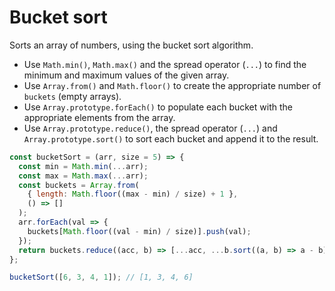 # Bucket sort

Sorts an array of numbers, using the bucket sort algorithm.

* Use `Math.min()`, `Math.max()` and the spread operator (`...`) to find the minimum and maximum values of the given array.
* Use `Array.from()` and `Math.floor()` to create the appropriate number of `buckets` (empty arrays).
* Use `Array.prototype.forEach()` to populate each bucket with the appropriate elements from the array.
* Use `Array.prototype.reduce()`, the spread operator (`...`) and `Array.prototype.sort()` to sort each bucket and append it to the result.

```js
const bucketSort = (arr, size = 5) => {
  const min = Math.min(...arr);
  const max = Math.max(...arr);
  const buckets = Array.from(
    { length: Math.floor((max - min) / size) + 1 },
    () => []
  );
  arr.forEach(val => {
    buckets[Math.floor((val - min) / size)].push(val);
  });
  return buckets.reduce((acc, b) => [...acc, ...b.sort((a, b) => a - b)], []);
};
```

```js
bucketSort([6, 3, 4, 1]); // [1, 3, 4, 6]
```
